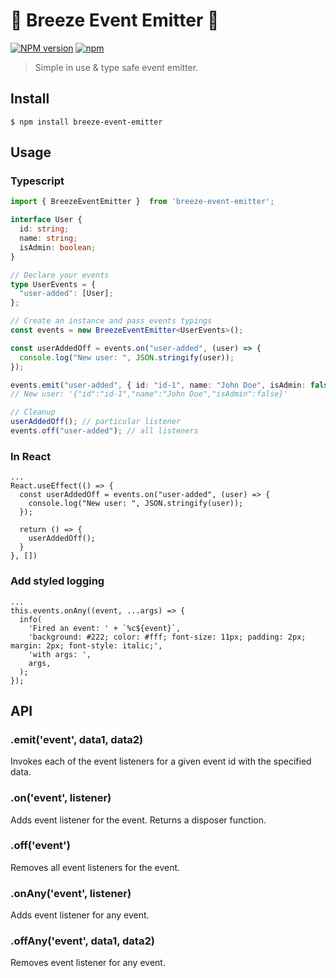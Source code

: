 # 💨 Breeze Event Emitter 💨
[![NPM version](https://badge.fury.io/js/breeze-event-emitter.svg)](http://badge.fury.io/js/breeze-event-emitter)
[![npm](https://img.shields.io/npm/dm/breeze-event-emitter.svg?maxAge=2592000)]()

> Simple in use & type safe event emitter.


## Install

```
$ npm install breeze-event-emitter
```

## Usage
### Typescript
```ts
import { BreezeEventEmitter }  from 'breeze-event-emitter';

interface User {
  id: string;
  name: string;
  isAdmin: boolean;
}

// Declare your events
type UserEvents = {
  "user-added": [User];
};

// Create an instance and pass events typings
const events = new BreezeEventEmitter<UserEvents>();

const userAddedOff = events.on("user-added", (user) => {
  console.log("New user: ", JSON.stringify(user));
});

events.emit("user-added", { id: "id-1", name: "John Doe", isAdmin: false });
// New user: '{"id":"id-1","name":"John Doe","isAdmin":false}'

// Cleanup
userAddedOff(); // particular listener
events.off("user-added"); // all listeners
```

### In React
```tsx
...
React.useEffect(() => {
  const userAddedOff = events.on("user-added", (user) => {
    console.log("New user: ", JSON.stringify(user));
  });

  return () => {
    userAddedOff();
  }
}, [])
```

### Add styled logging
```tsx
...
this.events.onAny((event, ...args) => {
  info(
    'Fired an event: ' + `%c${event}`,
    'background: #222; color: #fff; font-size: 11px; padding: 2px; margin: 2px; font-style: italic;',
    'with args: ',
    args,
  );
});
```

## API

### .emit('event', data1, data2)
Invokes each of the event listeners for a given event id with the specified data.

### .on('event', listener)
Adds event listener for the event. Returns a disposer function.

### .off('event')
Removes all event listeners for the event.

### .onAny('event', listener)
Adds event listener for any event.

### .offAny('event', data1, data2)
Removes event listener for any event.
